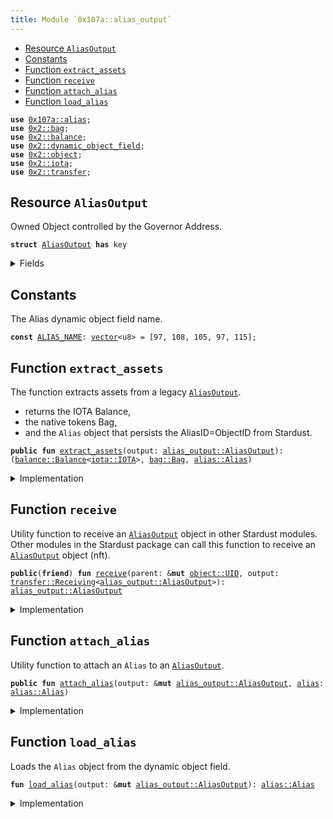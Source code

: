 ```yaml
---
title: Module `0x107a::alias_output`
---
```




-  [Resource `AliasOutput`](#0x107a_alias_output_AliasOutput)
-  [Constants](#@Constants_0)
-  [Function `extract_assets`](#0x107a_alias_output_extract_assets)
-  [Function `receive`](#0x107a_alias_output_receive)
-  [Function `attach_alias`](#0x107a_alias_output_attach_alias)
-  [Function `load_alias`](#0x107a_alias_output_load_alias)


<pre><code><b>use</b> <a href="alias.md#0x107a_alias">0x107a::alias</a>;
<b>use</b> <a href="../iota-framework/bag.md#0x2_bag">0x2::bag</a>;
<b>use</b> <a href="../iota-framework/balance.md#0x2_balance">0x2::balance</a>;
<b>use</b> <a href="../iota-framework/dynamic_object_field.md#0x2_dynamic_object_field">0x2::dynamic_object_field</a>;
<b>use</b> <a href="../iota-framework/object.md#0x2_object">0x2::object</a>;
<b>use</b> <a href="../iota-framework/iota.md#0x2_iota">0x2::iota</a>;
<b>use</b> <a href="../iota-framework/transfer.md#0x2_transfer">0x2::transfer</a>;
</code></pre>



<a name="0x107a_alias_output_AliasOutput"></a>

## Resource `AliasOutput`

Owned Object controlled by the Governor Address.


<pre><code><b>struct</b> <a href="alias_output.md#0x107a_alias_output_AliasOutput">AliasOutput</a> <b>has</b> key
</code></pre>



<details>
<summary>Fields</summary>


<dl>
<dt>
<code>id: <a href="../iota-framework/object.md#0x2_object_UID">object::UID</a></code>
</dt>
<dd>
 This is a "random" UID, not the AliasID from Stardust.
</dd>
<dt>
<code>iota: <a href="../iota-framework/balance.md#0x2_balance_Balance">balance::Balance</a>&lt;<a href="../iota-framework/iota.md#0x2_iota_IOTA">iota::IOTA</a>&gt;</code>
</dt>
<dd>
 The amount of IOTA coins held by the output.
</dd>
<dt>
<code>native_tokens: <a href="../iota-framework/bag.md#0x2_bag_Bag">bag::Bag</a></code>
</dt>
<dd>
 The <code>Bag</code> holds native tokens, key-ed by the stringified type of the asset.
 Example: key: "0xabcded::soon::SOON", value: Balance<0xabcded::soon::SOON>.
</dd>
</dl>


</details>

<a name="@Constants_0"></a>

## Constants


<a name="0x107a_alias_output_ALIAS_NAME"></a>

The Alias dynamic object field name.


<pre><code><b>const</b> <a href="alias_output.md#0x107a_alias_output_ALIAS_NAME">ALIAS_NAME</a>: <a href="../move-stdlib/vector.md#0x1_vector">vector</a>&lt;u8&gt; = [97, 108, 105, 97, 115];
</code></pre>



<a name="0x107a_alias_output_extract_assets"></a>

## Function `extract_assets`

The function extracts assets from a legacy <code><a href="alias_output.md#0x107a_alias_output_AliasOutput">AliasOutput</a></code>.
- returns the IOTA Balance,
- the native tokens Bag,
- and the <code>Alias</code> object that persists the AliasID=ObjectID from Stardust.


<pre><code><b>public</b> <b>fun</b> <a href="alias_output.md#0x107a_alias_output_extract_assets">extract_assets</a>(output: <a href="alias_output.md#0x107a_alias_output_AliasOutput">alias_output::AliasOutput</a>): (<a href="../iota-framework/balance.md#0x2_balance_Balance">balance::Balance</a>&lt;<a href="../iota-framework/iota.md#0x2_iota_IOTA">iota::IOTA</a>&gt;, <a href="../iota-framework/bag.md#0x2_bag_Bag">bag::Bag</a>, <a href="alias.md#0x107a_alias_Alias">alias::Alias</a>)
</code></pre>



<details>
<summary>Implementation</summary>


<pre><code><b>public</b> <b>fun</b> <a href="alias_output.md#0x107a_alias_output_extract_assets">extract_assets</a>(<b>mut</b> output: <a href="alias_output.md#0x107a_alias_output_AliasOutput">AliasOutput</a>): (Balance&lt;IOTA&gt;, Bag, Alias) {
    // Load the related <a href="alias.md#0x107a_alias">alias</a> <a href="../iota-framework/object.md#0x2_object">object</a>.
    <b>let</b> <a href="alias.md#0x107a_alias">alias</a> = <a href="alias_output.md#0x107a_alias_output_load_alias">load_alias</a>(&<b>mut</b> output);

    // Unpack the output into its basic part.
    <b>let</b> <a href="alias_output.md#0x107a_alias_output_AliasOutput">AliasOutput</a> {
        id,
        iota,
        native_tokens
    } = output;

    // Delete the output.
    <a href="../iota-framework/object.md#0x2_object_delete">object::delete</a>(id);

    (iota, native_tokens, <a href="alias.md#0x107a_alias">alias</a>)
}
</code></pre>



</details>

<a name="0x107a_alias_output_receive"></a>

## Function `receive`

Utility function to receive an <code><a href="alias_output.md#0x107a_alias_output_AliasOutput">AliasOutput</a></code> object in other Stardust modules.
Other modules in the Stardust package can call this function to receive an <code><a href="alias_output.md#0x107a_alias_output_AliasOutput">AliasOutput</a></code> object (nft).


<pre><code><b>public</b>(<b>friend</b>) <b>fun</b> <a href="alias_output.md#0x107a_alias_output_receive">receive</a>(parent: &<b>mut</b> <a href="../iota-framework/object.md#0x2_object_UID">object::UID</a>, output: <a href="../iota-framework/transfer.md#0x2_transfer_Receiving">transfer::Receiving</a>&lt;<a href="alias_output.md#0x107a_alias_output_AliasOutput">alias_output::AliasOutput</a>&gt;): <a href="alias_output.md#0x107a_alias_output_AliasOutput">alias_output::AliasOutput</a>
</code></pre>



<details>
<summary>Implementation</summary>


<pre><code><b>public</b>(<a href="../iota-framework/package.md#0x2_package">package</a>) <b>fun</b> <a href="alias_output.md#0x107a_alias_output_receive">receive</a>(parent: &<b>mut</b> UID, output: Receiving&lt;<a href="alias_output.md#0x107a_alias_output_AliasOutput">AliasOutput</a>&gt;) : <a href="alias_output.md#0x107a_alias_output_AliasOutput">AliasOutput</a> {
    <a href="../iota-framework/transfer.md#0x2_transfer_receive">transfer::receive</a>(parent, output)
}
</code></pre>



</details>

<a name="0x107a_alias_output_attach_alias"></a>

## Function `attach_alias`

Utility function to attach an <code>Alias</code> to an <code><a href="alias_output.md#0x107a_alias_output_AliasOutput">AliasOutput</a></code>.


<pre><code><b>public</b> <b>fun</b> <a href="alias_output.md#0x107a_alias_output_attach_alias">attach_alias</a>(output: &<b>mut</b> <a href="alias_output.md#0x107a_alias_output_AliasOutput">alias_output::AliasOutput</a>, <a href="alias.md#0x107a_alias">alias</a>: <a href="alias.md#0x107a_alias_Alias">alias::Alias</a>)
</code></pre>



<details>
<summary>Implementation</summary>


<pre><code><b>public</b> <b>fun</b> <a href="alias_output.md#0x107a_alias_output_attach_alias">attach_alias</a>(output: &<b>mut</b> <a href="alias_output.md#0x107a_alias_output_AliasOutput">AliasOutput</a>, <a href="alias.md#0x107a_alias">alias</a>: Alias) {
    <a href="../iota-framework/dynamic_object_field.md#0x2_dynamic_object_field_add">dynamic_object_field::add</a>(&<b>mut</b> output.id, <a href="alias_output.md#0x107a_alias_output_ALIAS_NAME">ALIAS_NAME</a>, <a href="alias.md#0x107a_alias">alias</a>)
}
</code></pre>



</details>

<a name="0x107a_alias_output_load_alias"></a>

## Function `load_alias`

Loads the <code>Alias</code> object from the dynamic object field.


<pre><code><b>fun</b> <a href="alias_output.md#0x107a_alias_output_load_alias">load_alias</a>(output: &<b>mut</b> <a href="alias_output.md#0x107a_alias_output_AliasOutput">alias_output::AliasOutput</a>): <a href="alias.md#0x107a_alias_Alias">alias::Alias</a>
</code></pre>



<details>
<summary>Implementation</summary>


<pre><code><b>fun</b> <a href="alias_output.md#0x107a_alias_output_load_alias">load_alias</a>(output: &<b>mut</b> <a href="alias_output.md#0x107a_alias_output_AliasOutput">AliasOutput</a>): Alias {
    <a href="../iota-framework/dynamic_object_field.md#0x2_dynamic_object_field_remove">dynamic_object_field::remove</a>(&<b>mut</b> output.id, <a href="alias_output.md#0x107a_alias_output_ALIAS_NAME">ALIAS_NAME</a>)
}
</code></pre>



</details>
